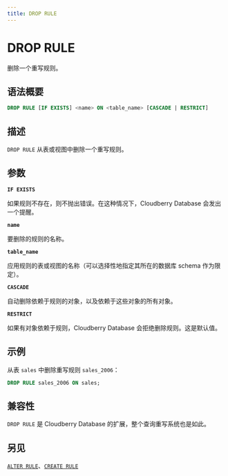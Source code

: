 ```yaml
---
title: DROP RULE
---
```


# DROP RULE

删除一个重写规则。

## 语法概要

```sql
DROP RULE [IF EXISTS] <name> ON <table_name> [CASCADE | RESTRICT]
```

## 描述

`DROP RULE` 从表或视图中删除一个重写规则。

## 参数

**`IF EXISTS`**

如果规则不存在，则不抛出错误。在这种情况下，Cloudberry Database 会发出一个提醒。

**`name`**

要删除的规则的名称。

**`table_name`**

应用规则的表或视图的名称（可以选择性地指定其所在的数据库 schema 作为限定）。

**`CASCADE`**

自动删除依赖于规则的对象，以及依赖于这些对象的所有对象。

**`RESTRICT`**

如果有对象依赖于规则，Cloudberry Database 会拒绝删除规则。这是默认值。

## 示例

从表 `sales` 中删除重写规则 `sales_2006`：

```sql
DROP RULE sales_2006 ON sales;
```

## 兼容性

`DROP RULE` 是 Cloudberry Database 的扩展，整个查询重写系统也是如此。

## 另见

[`ALTER RULE`](/i18n/zh/docusaurus-plugin-content-docs/current/sql-stmts/alter-rule.md)、[`CREATE RULE`](https://github.com/apache/cloudberry-site/blob/cbdb-doc-validation/docs/sql-stmts/create-rule.md)
